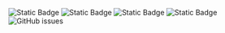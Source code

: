 ![Static Badge](https://img.shields.io/badge/blacklists-60-000000) ![Static Badge](https://img.shields.io/badge/blacklisted-2822193-cc0000) ![Static Badge](https://img.shields.io/badge/whitelisted-2249-00CC00) ![Static Badge](https://img.shields.io/badge/streaming_blacklist-28107-000000) ![GitHub issues](https://img.shields.io/github/issues/fabriziosalmi/blacklists)
